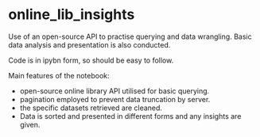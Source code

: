 # online_lib_insights
Use of an open-source API to practise querying and data wrangling. Basic data analysis and presentation is also conducted. 

Code is in ipybn form, so should be easy to follow. 

Main features of the notebook:

- open-source online library API utilised for basic querying.
- pagination employed to prevent data truncation by server.
- the specific datasets retrieved are cleaned.
- Data is sorted and presented in different forms and any insights are given.
